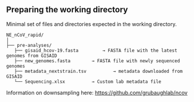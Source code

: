 ## Preparing the working directory

Minimal set of files and directories expected in the working directory.

```
NE_nCoV_rapid/
│
├── pre-analyses/
   ├── gisaid_hcov-19.fasta 		→ FASTA file with the latest genomes from GISAID
   ├── new_genomes.fasta 		→ FASTA file with newly sequenced genomes
   ├── metadata_nextstrain.tsv	        → metadata downloaded from GISAID
   └── Sequencing.xlsx 			→ Custom lab metadata file
```

Information on downsampling here: https://github.com/grubaughlab/ncov
